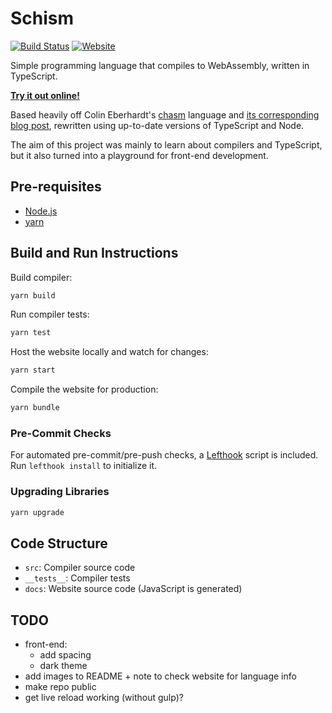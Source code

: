 # Schism

[![Build Status](https://img.shields.io/github/workflow/status/dominikrys/schism/Continuous%20Integration?style=flat-square)](https://github.com/dominikrys/wasm-compiler/actions)
[![Website](https://img.shields.io/website?down_color=lightgrey&style=flat-square&down_message=offline&up_color=brightgreen&up_message=online&url=https%3A%2F%2Fdominikrys.com%2Fschism)](https://dominikrys.com/schism/)

Simple programming language that compiles to WebAssembly, written in TypeScript.

[**Try it out online!**](http://dominikrys.com/schism/)

Based heavily off Colin Eberhardt's [chasm](https://github.com/ColinEberhardt/chasm) language and [its corresponding blog post](https://blog.scottlogic.com/2019/05/17/webassembly-compiler.html), rewritten using up-to-date versions of TypeScript and Node.

The aim of this project was mainly to learn about compilers and TypeScript, but it also turned into a playground for front-end development.

## Pre-requisites

- [Node.js](https://nodejs.org/en/)
- [yarn](https://classic.yarnpkg.com/en/docs/install/)

## Build and Run Instructions

Build compiler:

```bash
yarn build
```

Run compiler tests:

```bash
yarn test
```

Host the website locally and watch for changes:

```bash
yarn start
```

Compile the website for production:

```bash
yarn bundle
```

### Pre-Commit Checks

For automated pre-commit/pre-push checks, a [Lefthook](https://github.com/evilmartians/lefthook) script is included. Run `lefthook install` to initialize it.

### Upgrading Libraries

```bash
yarn upgrade
```

## Code Structure

- `src`: Compiler source code
- `__tests__`: Compiler tests
- `docs`: Website source code (JavaScript is generated)

## TODO

- front-end:
  - add spacing
  - dark theme
- add images to README + note to check website for language info
- make repo public
- get live reload working (without gulp)?
